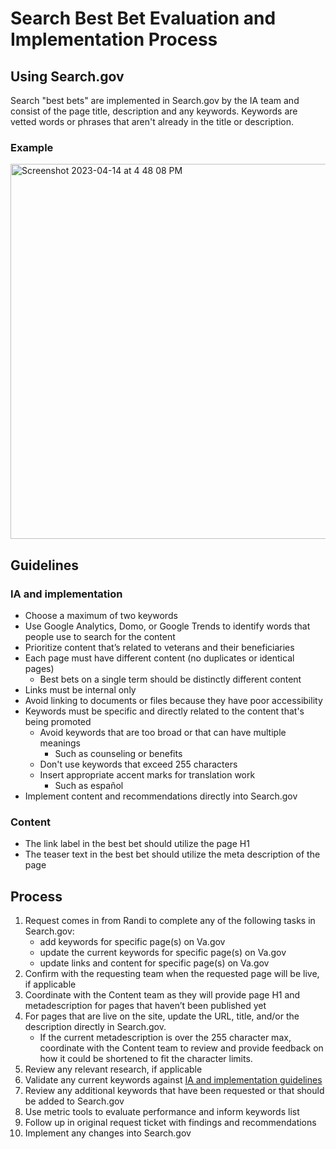 # Search Best Bet Evaluation and Implementation Process
## Using Search.gov
Search "best bets" are implemented in Search.gov by the IA team and consist of the page title, description and any keywords. Keywords are vetted words or phrases that aren't already in the title or description.

### Example
<img width="600" alt="Screenshot 2023-04-14 at 4 48 08 PM" src="https://user-images.githubusercontent.com/122128479/232160689-fe907ffe-28e2-41af-be6f-1ab0f6f13955.png">

## Guidelines
### IA and implementation
- Choose a maximum of two keywords
- Use Google Analytics, Domo, or Google Trends to identify words that people use to search for the content
- Prioritize content that’s related to veterans and their beneficiaries
- Each page must have different content (no duplicates or identical pages)
   - Best bets on a single term should be distinctly different content
- Links must be internal only
- Avoid linking to documents or files because they have poor accessibility
- Keywords must be specific and directly related to the content that's being promoted
   - Avoid keywords that are too broad or that can have multiple meanings
     - Such as counseling or benefits
   - Don't use keywords that exceed 255 characters
   - Insert appropriate accent marks for translation work
     - Such as español
- Implement content and recommendations directly into Search.gov

### Content
- The link label in the best bet should utilize the page H1
- The teaser text in the best bet should utilize the meta description of the page

## Process
1. Request comes in from Randi to complete any of the following tasks in Search.gov:
   - add keywords for specific page(s) on Va.gov
   - update the current keywords for specific page(s) on Va.gov
   - update links and content for specific page(s) on Va.gov
2. Confirm with the requesting team when the requested page will be live, if applicable
3. Coordinate with the Content team as they will provide page H1 and metadescription for pages that haven’t been published yet
4. For pages that are live on the site, update the URL, title, and/or the description directly in Search.gov.
   - If the current metadescription is over the 255 character max, coordinate with the Content team to review and provide feedback on how it could be shortened to fit the character limits.
5. Review any relevant research, if applicable
6. Validate any current keywords against [IA and implementation guidelines](https://github.com/department-of-veterans-affairs/va.gov-team/new/master/products/information-architecture/process#ia-and-implementation)
7. Review any additional keywords that have been requested or that should be added to Search.gov
8. Use metric tools to evaluate performance and inform keywords list
9. Follow up in original request ticket with findings and recommendations
10. Implement any changes into Search.gov
